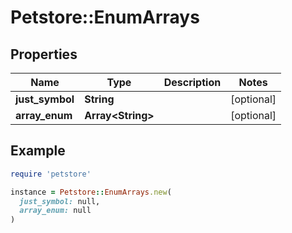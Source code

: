 # Petstore::EnumArrays

## Properties

| Name | Type | Description | Notes |
| ---- | ---- | ----------- | ----- |
| **just_symbol** | **String** |  | [optional] |
| **array_enum** | **Array&lt;String&gt;** |  | [optional] |

## Example

```ruby
require 'petstore'

instance = Petstore::EnumArrays.new(
  just_symbol: null,
  array_enum: null
)
```

